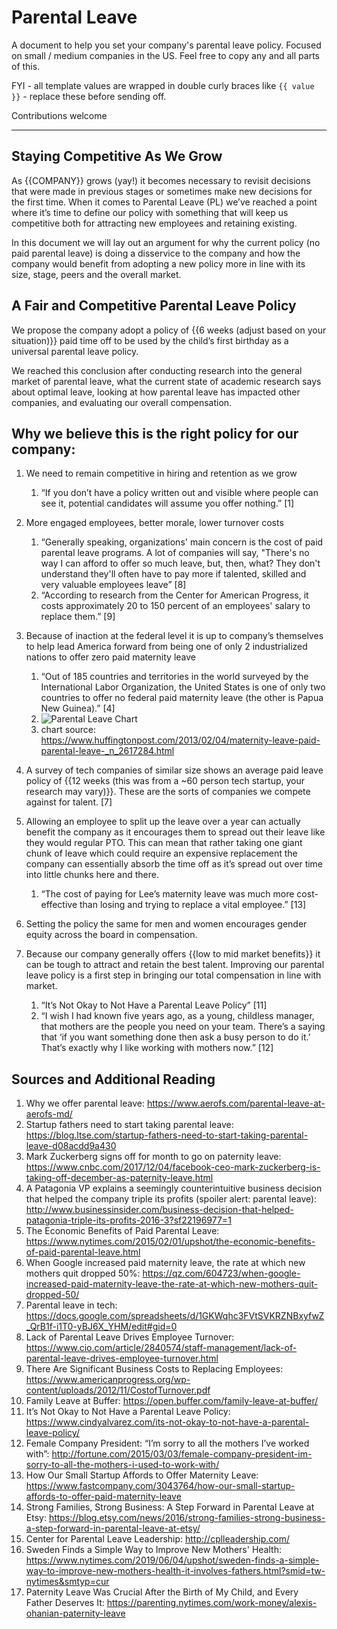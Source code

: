 # Parental Leave
A document to help you set your company's parental leave policy. Focused on small / medium companies in the US. Feel free to copy any and all parts of this.

FYI - all template values are wrapped in double curly braces like `{{ value }}` - replace these before sending off.

Contributions welcome

--------------------------------------------------------

## Staying Competitive As We Grow
As {{COMPANY}} grows (yay!) it becomes necessary to revisit decisions that were made in previous stages or sometimes make new decisions for the first time. When it comes to Parental Leave (PL) we’ve reached a point where it’s time to define our policy with something that will keep us competitive both for attracting new employees and retaining existing.

In this document we will lay out an argument for why the current policy (no paid parental leave) is doing a disservice to the company and how the company would benefit from adopting a new policy more in line with its size, stage, peers and the overall market.

## A Fair and Competitive Parental Leave Policy
We propose the company adopt a policy of {{6 weeks (adjust based on your situation)}} paid time off to be used by the child’s first birthday as a universal parental leave policy.

We reached this conclusion after conducting research into the general market of parental leave, what the current state of academic research says about optimal leave, looking at how parental leave has impacted other companies, and evaluating our overall compensation.

## Why we believe this is the right policy for our company:
1. We need to remain competitive in hiring and retention as we grow
    1. “If you don’t have a policy written out and visible where people can see it, potential candidates will assume you offer nothing.” [1]

1. More engaged employees, better morale, lower turnover costs
    1. “Generally speaking, organizations' main concern is the cost of paid parental leave programs. A lot of companies will say, "There's no way I can afford to offer so much leave, but, then, what? They don't understand they'll often have to pay more if talented, skilled and very valuable employees leave” [8]
    1. “According to research from the Center for American Progress, it costs approximately 20 to 150 percent of an employees' salary to replace them.” [9]
    
1. Because of inaction at the federal level it is up to company’s themselves to help lead America forward from being one of only 2 industrialized nations to offer zero paid maternity leave
    1. “Out of 185 countries and territories in the world surveyed by the International Labor Organization, the United States is one of only two countries to offer no federal paid maternity leave (the other is Papua New Guinea).” [4]
    1. ![Parental Leave Chart](https://big.assets.huffingtonpost.com/0204pregnancyleave_final.png "Parental Leave Around the World")
    1. chart source: https://www.huffingtonpost.com/2013/02/04/maternity-leave-paid-parental-leave-_n_2617284.html

1. A survey of tech companies of similar size shows an average paid leave policy of {{12 weeks (this was from a ~60 person tech startup, your research may vary)}}. These are the sorts of companies we compete against for talent. [7]

1. Allowing an employee to split up the leave over a year can actually benefit the company as it encourages them to spread out their leave like they would regular PTO. This can mean that rather taking one giant chunk of leave which could require an expensive replacement the company can essentially absorb the time off as it’s spread out over time into little chunks here and there.
    1. “The cost of paying for Lee’s maternity leave was much more cost-effective than losing and trying to replace a vital employee.” [13]

1. Setting the policy the same for men and women encourages gender equity across the board in compensation.

1. Because our company generally offers {{low to mid market benefits}} it can be tough to attract and retain the best talent. Improving our parental leave policy is a first step in bringing our total compensation in line with market.
    1. “It’s Not Okay to Not Have a Parental Leave Policy” [11]
    1. “I wish I had known five years ago, as a young, childless manager, that mothers are the people you need on your team. There’s a saying that ‘if you want something done then ask a busy person to do it.’ That’s exactly why I like working with mothers now.” [12]

## Sources and Additional Reading
1. Why we offer parental leave: https://www.aerofs.com/parental-leave-at-aerofs-md/
1. Startup fathers need to start taking parental leave: https://blog.ltse.com/startup-fathers-need-to-start-taking-parental-leave-d08acdd9a430
1. Mark Zuckerberg signs off for month to go on paternity leave: https://www.cnbc.com/2017/12/04/facebook-ceo-mark-zuckerberg-is-taking-off-december-as-paternity-leave.html
1. A Patagonia VP explains a seemingly counterintuitive business decision that helped the company triple its profits (spoiler alert: parental leave): http://www.businessinsider.com/business-decision-that-helped-patagonia-triple-its-profits-2016-3?sf22196977=1
1. The Economic Benefits of Paid Parental Leave: https://www.nytimes.com/2015/02/01/upshot/the-economic-benefits-of-paid-parental-leave.html
1. When Google increased paid maternity leave, the rate at which new mothers quit dropped 50%: https://qz.com/604723/when-google-increased-paid-maternity-leave-the-rate-at-which-new-mothers-quit-dropped-50/
1. Parental leave in tech: https://docs.google.com/spreadsheets/d/1GKWqhc3FVtSVKRZNBxyfwZ_QrB1f-i1T0-yBJ6X_YHM/edit#gid=0
1. Lack of Parental Leave Drives Employee Turnover: https://www.cio.com/article/2840574/staff-management/lack-of-parental-leave-drives-employee-turnover.html
1. There Are Significant Business Costs to Replacing Employees: https://www.americanprogress.org/wp-content/uploads/2012/11/CostofTurnover.pdf
1. Family Leave at Buffer: https://open.buffer.com/family-leave-at-buffer/
1. It’s Not Okay to Not Have a Parental Leave Policy: https://www.cindyalvarez.com/its-not-okay-to-not-have-a-parental-leave-policy/
1. Female Company President: “I’m sorry to all the mothers I’ve worked with”: http://fortune.com/2015/03/03/female-company-president-im-sorry-to-all-the-mothers-i-used-to-work-with/
1. How Our Small Startup Affords to Offer Maternity Leave: https://www.fastcompany.com/3043764/how-our-small-startup-affords-to-offer-paid-maternity-leave
1. Strong Families, Strong Business: A Step Forward in Parental Leave at Etsy: https://blog.etsy.com/news/2016/strong-families-strong-business-a-step-forward-in-parental-leave-at-etsy/
1. Center for Parental Leave Leadership: http://cplleadership.com/
1. Sweden Finds a Simple Way to Improve New Mothers' Health: https://www.nytimes.com/2019/06/04/upshot/sweden-finds-a-simple-way-to-improve-new-mothers-health-it-involves-fathers.html?smid=tw-nytimes&smtyp=cur
1. Paternity Leave Was Crucial After the Birth of My Child, and Every Father Deserves It: https://parenting.nytimes.com/work-money/alexis-ohanian-paternity-leave

